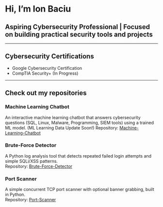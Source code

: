# Hi, I’m Ion Baciu  

## Aspiring Cybersecurity Professional | Focused on building practical security tools and projects  

---

## Cybersecurity Certifications  
- Google Cybersecurity Certification  
- CompTIA Security+ (In Progress)  

---

## Check out my repositories  

### Machine Learning Chatbot  
An interactive machine learning chatbot that answers cybersecurity questions (SQL, Linux, Malware, Programming, SIEM tools) using a trained ML model. (ML Learning Data Update Soon!) 
Repository: [Machine-Learning-Chatbot](https://github.com/IonBaciu-Projects/Machine-Learning-Chatbot)  

### Brute-Force Detector  
A Python log analysis tool that detects repeated failed login attempts and simple SQLi/XSS patterns.  
Repository: [Brute-Force-Detector](https://github.com/IonBaciu-Projects/Brute-Force-Detector)

### Port Scanner  
A simple concurrent TCP port scanner with optional banner grabbing, built in Python.  
Repository: [Port-Scanner](https://github.com/IonBaciu-Projects/Port-Scanner) 





